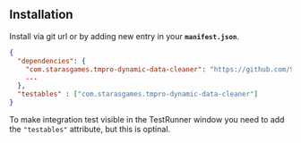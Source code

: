 
## Installation
Install via git url or by adding new entry in your **`manifest.json`**.
```json
{
  "dependencies": {
    "com.starasgames.tmpro-dynamic-data-cleaner": "https://github.com/STARasGAMES/tmpro-dynamic-data-cleaner.git#upm",
    ...
  },
  "testables" : ["com.starasgames.tmpro-dynamic-data-cleaner"]
}
```
To make integration test visible in the TestRunner window you need to add the `"testables"` attribute, but this is optinal.
